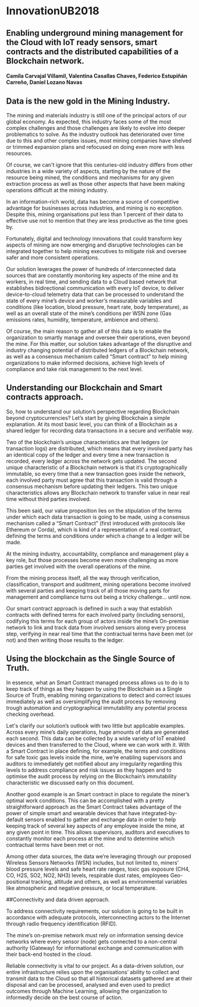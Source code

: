 # InnovationUB2018
## Enabling underground mining management for the Cloud with IoT ready sensors, smart contracts and the distributed capabilities of a Blockchain network.
#### Camila Carvajal Villamil, Valentina Casallas Chaves,  Federico Estupiñán Carreño, Daniel Lozano Navas



## Data is the new gold in the Mining Industry.

The mining and materials industry is still one of the principal actors of our global economy. As expected, this industry faces some of the most complex challenges and those challenges are likely to evolve into deeper problematics to solve. As the industry outlook has deteriorated over time due to this and other complex issues, most mining companies have shelved or trimmed expansion plans and refocused on doing even more with less resources. 

Of course, we can't ignore that this centuries-old industry differs from other industries in a wide variety of aspects, starting by the nature of the resource being mined, the conditions and mechanisms for any given extraction process as well as those other aspects that have been making operations difficult at the mining industry.

In an information-rich world, data has become a source of competitive advantage for businesses across industries, and mining is no exception. Despite this, mining organisations put less than 1 percent of their data to effective use not to mention that they are less productive as the time goes by.

Fortunately, digital and technology innovations that could transform key aspects of mining are now emerging and disruptive technologies can be integrated together to help mining executives to mitigate risk and oversee safer and more consistent operations.

Our solution leverages the power of hundreds of interconnected data sources that are constantly monitoring key aspects of the mine and its workers, in real time, and sending data to a Cloud based network that establishes bidirectional communication with every IoT device, to deliver device-to-cloud telemetry data that can be processed to understand the state of every mine’s device and worker’s measurable variables and conditions (like location, blood pressure, heart rate, body temperature), as well as an overall state of the mine’s conditions per WSN zone (Gas emissions rates, humidity, temperature, ambience and others).

Of course, the main reason to gather all of this data is to enable the organization to smartly manage and oversee their operations, even beyond the mine. For this matter, our solution takes advantage of the disruptive and industry changing potential of distributed ledgers of a Blockchain network, as well as a consensus mechanism called “Smart contract” to help mining organizations to make informed decisions, achieve high levels of compliance and take risk management to the next level.

## Understanding our Blockchain and Smart contracts approach.


So, how to understand our solution’s perspective regarding Blockchain beyond cryptocurrencies? Let’s start by giving Blockchain a simple explanation. At its most basic level, you can think of a Blockchain as a shared ledger for recording data transactions in a secure and verifiable way.

Two of the blockchain’s unique characteristics are that ledgers (or transaction logs) are distributed, which means that every involved party has an identical copy of the ledger and every time a new transaction is recorded, every ledger across the network gets updated. The second unique characteristic of a Blockchain network is that it’s cryptographically immutable, so every time that a new transaction goes inside the network, each involved party must agree that this transaction is valid through a consensus mechanism before updating their ledgers. This two unique characteristics allows any Blockchain network to transfer value in near real time without third parties involved.

This been said, our value proposition lies on the stipulation of the terms under which each data transaction is going to be made, using a consensus mechanism called a “Smart Contract” (first introduced with protocols like Ethereum or Corda), which is kind of a representation of a real contract, defining the terms and conditions under which a change to a ledger will be made.

At the mining industry, accountability, compliance and management play a key role, but those processes become even more challenging as more parties get involved with the overall operations of the mine.

From the mining process itself, all the way through verification, classification, transport and auditment, mining operations become involved with several parties and keeping track of all those moving parts for management and compliance turns out being a tricky challenge… until now.

Our smart contract approach is defined in such a way that establish contracts with defined terms for each involved party (including sensors), codifying this terms for each group of actors inside the mine’s On-premise network to link and track data from involved sensors along every process step, verifying in near real time that the contractual terms have been met (or not) and then writing those results to the ledger.


## Using the blockchain as the Single Source of Truth.


In essence, what an Smart Contract managed process allows us to do is to keep track of things as they happen by using the Blockchain as a Single Source of Truth, enabling mining organizations to detect and correct issues immediately as well as oversimplifying the audit process by removing trough automation and cryptographical immutability any potential process checking overhead.

Let's clarify our solution’s outlook with two little but applicable examples. Across every mine’s daily operations, huge amounts of data are generated each second. This data can be collected by a wide variety of IoT enabled devices and then transferred to the Cloud, where we can work with it. With a Smart Contract in place defining, for example, the terms and conditions for safe toxic gas levels inside the mine, we’re enabling supervisors and auditors to immediately get notified about any irregularity regarding this levels to address compliance and risk issues as they happen and to optimise the audit process by relying on the Blockchain’s immutability characteristic we discussed early on this document.

Another good example is an Smart contract in place to regulate the miner’s optimal work conditions. This can be accomplished with a pretty straightforward approach as the Smart Contract takes advantage of the power of simple smart and wearable devices that have integrated-by-default sensors enabled to gather and exchange data in order to help keeping track of several key aspects of any employee inside the mine, at any given point in time. This allows supervisors, auditors and executives to constantly monitor each process at the mine and to determine which contractual terms have been met or not. 

Among other data sources, the data we’re leveraging through our proposed Wireless Sensors Networks (WSN) includes, but not limited to, miners’ blood pressure levels and safe heart rate ranges, toxic gas exposure (CH4, CO, H2S, SO2, NO2, NH3) levels, respirable dust rates, employees Geo-positional tracking, altitude and others, as well as environmental variables like atmospheric and negative pressure, or local temperature.


##Connectivity and data driven approach.

To address connectivity requirements, our solution is going to be built in accordance with adequate protocols, interconnecting actors to the Internet through radio frequency identification (RFID). 

The mine’s on-premise network must rely on information sensing device networks where every sensor (node) gets connected to a non-central authority (Gateway) for informational exchange and communication with their back-end hosted in the cloud.

Reliable connectivity is vital to our project. As a data-driven solution, our entire infrastructure relies upon the organisations’ ability to collect and transmit data to the Cloud so that all historical datasets gathered are at their disposal and can be processed, analysed and even used to predict outcomes through Machine Learning, allowing the organization to informedly decide on the best course of action.



